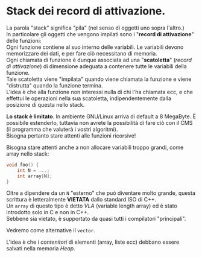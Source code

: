 # Stack dei record di attivazione.

La parola "stack" significa "pila" (nel senso di oggetti uno sopra l'altro.)\
In particolare gli oggetti che vengono impilati sono i "**record di attivazione**" delle funzioni:\
Ogni funzione contiene al suo interno delle variabili. Le variabili devono memorizzare dei dati, e per fare ciò necessitano di memoria.\
Ogni chiamata di funzione è dunque associata ad una "**scatoletta**" (_record di attivazione_) di dimensione adeguata a contenere tutte le variabili della funzione.\
Tale scatoletta viene "impilata" quando viene chiamata la funzione e viene "distrutta" quando la funzione termina.\
L'idea è che alla funzione non interessi nulla di chi l'ha chiamata ecc, e che effettui le operazioni nella sua scatoletta, indipendentemente dalla posizione di questa nello stack.

<div class="warning">
<b>Lo stack è limitato</b>. In ambiente GNU/Linux arriva di default a 8 MegaByte. È possibile estenderlo, tuttavia non avrete la possibilità di fare ciò con il CMS (il programma che valuterà i vostri algoritmi).</br>
Bisogna pertanto stare attenti alle funzioni ricorsive!
</div>

Bisogna stare attenti anche a non allocare variabili troppo grandi, come array nello stack:
```cpp
void foo() {
    int N = ...;
    int array[N];
}
```
<div class="warning">
Oltre a dipendere da un <code>N</code> "esterno" che può diventare molto grande, questa scrittura è letteralmente <b>VIETATA</b> dallo standard ISO di C++.</br>
Un <code>array</code> di questo tipo è detto <i>VLA</i> (variable length array) ed è stato introdotto solo in C e non in C++.</br>
Sebbene sia vietato, è supportato da quasi tutti i compilatori "principali".
</div>

Vedremo come alternative il `vector`.

L'idea è che i _contenitori_ di elementi (array, liste ecc) debbano essere salvati nella memoria _Heap_.

